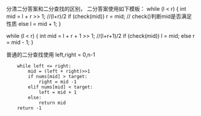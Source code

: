 分清二分答案和二分查找的区别，
二分答案使用如下模板：
while (l < r)
    {
        int mid = l + r >> 1;	//(l+r)/2
        if (check(mid))  r = mid;    // check()判断mid是否满足性质
        else l = mid + 1;
    }


while (l < r)
    {
        int mid = l + r + 1 >> 1;	//(l+r+1)/2
        if (check(mid))  l = mid;
        else r = mid - 1;
    }
    
    
普通的二分查找使用
        left,right = 0,n-1

        while left <= right:
            mid = (left + right)>>1
            if nums[mid] > target:
                right = mid -1
            elif nums[mid] < target:
                left = mid + 1
            else:
                return mid
        return -1
